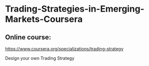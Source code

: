 # Trading-Strategies-in-Emerging-Markets-Coursera
## Online course:
https://www.coursera.org/specializations/trading-strategy

Design your own Trading Strategy
